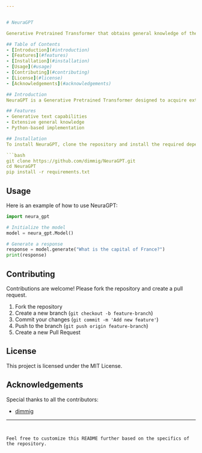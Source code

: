```yaml
---


# NeuraGPT

Generative Pretrained Transformer that obtains general knowledge of the world.

## Table of Contents
- [Introduction](#introduction)
- [Features](#features)
- [Installation](#installation)
- [Usage](#usage)
- [Contributing](#contributing)
- [License](#license)
- [Acknowledgements](#acknowledgements)

## Introduction
NeuraGPT is a Generative Pretrained Transformer designed to acquire extensive general knowledge about the world. It leverages state-of-the-art deep learning techniques to provide insightful responses and perform various natural language processing tasks.

## Features
- Generative text capabilities
- Extensive general knowledge
- Python-based implementation

## Installation
To install NeuraGPT, clone the repository and install the required dependencies.

```bash
git clone https://github.com/dimmig/NeuraGPT.git
cd NeuraGPT
pip install -r requirements.txt
```

## Usage
Here is an example of how to use NeuraGPT:

```python
import neura_gpt

# Initialize the model
model = neura_gpt.Model()

# Generate a response
response = model.generate("What is the capital of France?")
print(response)
```

## Contributing
Contributions are welcome! Please fork the repository and create a pull request.

1. Fork the repository
2. Create a new branch (`git checkout -b feature-branch`)
3. Commit your changes (`git commit -m 'Add new feature'`)
4. Push to the branch (`git push origin feature-branch`)
5. Create a new Pull Request

## License
This project is licensed under the MIT License.

## Acknowledgements
Special thanks to all the contributors:
- [dimmig](https://github.com/dimmig)

---
```


Feel free to customize this README further based on the specifics of the repository.

